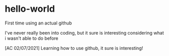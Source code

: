# hello-world
First time using an actual github

I've never really been into coding, but it sure is interesting considering
what i wasn't able to do before

[AC 02/07/2021]
Learning how to use github, it sure is interesting!
